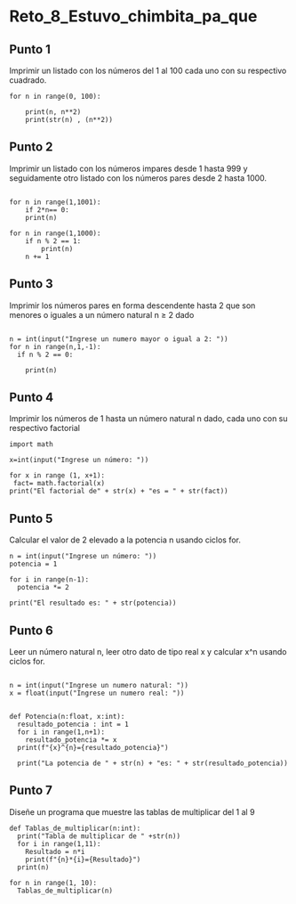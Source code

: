 # Reto_8_Estuvo_chimbita_pa_que

## Punto 1

Imprimir un listado con los números del 1 al 100 cada uno con su respectivo cuadrado.

```
for n in range(0, 100):
  
    print(n, n**2)
    print(str(n) , (n**2))

```

## Punto 2

Imprimir un listado con los números impares desde 1 hasta 999 y seguidamente otro listado con los números pares desde 2 hasta 1000.

```

for n in range(1,1001):
    if 2*n== 0:
    print(n)

for n in range(1,1000):
    if n % 2 == 1:
        print(n)
    n += 1

```

## Punto 3

Imprimir los números pares en forma descendente hasta 2 que son menores o iguales a un número natural n ≥ 2 dado

```

n = int(input("Ingrese un numero mayor o igual a 2: "))
for n in range(n,1,-1):
  if n % 2 == 0:
  
    print(n)

```

## Punto 4

Imprimir los números de 1 hasta un número natural n dado, cada uno con su respectivo factorial

```
import math 

x=int(input("Ingrese un número: "))

for x in range (1, x+1):
 fact= math.factorial(x)
print("El factorial de" + str(x) + "es = " + str(fact))

```

## Punto 5

Calcular el valor de 2 elevado a la potencia n usando ciclos for.

```
n = int(input("Ingrese un número: "))
potencia = 1

for i in range(n-1):
  potencia *= 2
  
print("El resultado es: " + str(potencia))

```

## Punto 6 

Leer un número natural n, leer otro dato de tipo real x y calcular x^n usando ciclos for.

```

n = int(input("Ingrese un numero natural: "))
x = float(input("Ingrese un numero real: "))


def Potencia(n:float, x:int):
  resultado_potencia : int = 1
  for i in range(1,n+1):
    resultado_potencia *= x
  print(f"{x}^{n}={resultado_potencia}")

  print("La potencia de " + str(n) + "es: " + str(resultado_potencia))

```

## Punto 7 

Diseñe un programa que muestre las tablas de multiplicar del 1 al 9

```
def Tablas_de_multiplicar(n:int):
  print("Tabla de multiplicar de " +str(n))
  for i in range(1,11):
    Resultado = n*i
    print(f"{n}*{i}={Resultado}")
  print(n)

for n in range(1, 10):
  Tablas_de_multiplicar(n)

```
